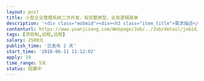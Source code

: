 ```yaml
---                
layout: post       
title: 小型企业管理系统二次开发，有完整原型，业务逻辑简单           
description: '<div class="mobmid"><div><h3 class="item_title">需求描述</h3><p>主要增加三个前端以及后台局部调整（原系统采用技术：thinkphp5+mysql）<br/>一、表现终端<br/> <br/>• 客户端 - 网站（适应手机端屏幕、PC端屏幕）<br/> <br/>• 管理层端 - 网站（适应手机端屏幕、PC端屏幕）<br/> <br/>• 员工端 - 小程序<br/> <br/>二、客户端、管理层端、员工端总体要求<br/> <br/>• 所有列表实现上拉加载更多<br/> <br/>• 长列表显示悬浮回顶部按钮<br/> <br/>• 员工端 - 小程序，扫码需实现连续扫码功能<br/> <br/>三、Web后台<br/> <br/>• 界面风格与样式无要求，整体保持简洁整齐即可（可套用新的页面模板/也可沿用旧的界面 但需要注意保持简洁整齐）<br/> <br/>• 列表实现时多考虑性能问题，如有疑问随时可讨论（数据量不大，字段及搜索条件较多）</p></div><!--info end--></div>'     
contenturl: https://www.yuanjisong.com/Webpage/Job/../Job/detail/jobid/101558      
tags: [项目制,远程,远程]            
salary: 2500元          
publish_time: '已发布 2 天'         
start_time: '2018-06-11 11:12:02'           
apply: 19                   
time_range: 5天              
status: 招募中                  
---                 
```

